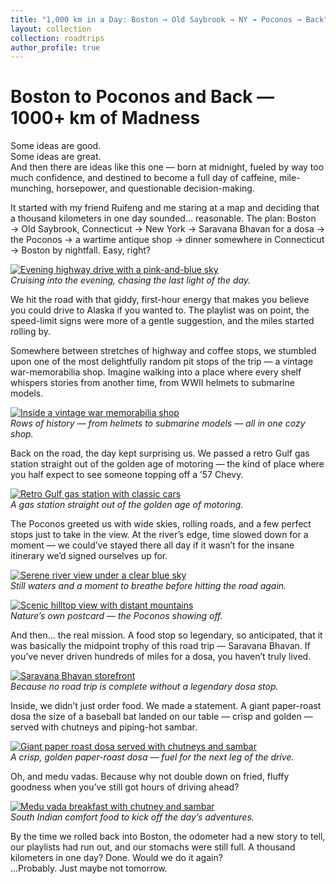 ```yaml
---
title: "1,000 km in a Day: Boston → Old Saybrook → NY → Poconos → Back"
layout: collection
collection: roadtrips
author_profile: true
---
```


# Boston to Poconos and Back — 1000+ km of Madness

Some ideas are good.  
Some ideas are great.  
And then there are ideas like this one — born at midnight, fueled by way too much confidence, and destined to become a full day of caffeine, mile-munching, horsepower, and questionable decision-making.

It started with my friend Ruifeng and me staring at a map and deciding that a thousand kilometers in one day sounded… reasonable. The plan: Boston → Old Saybrook, Connecticut → New York → Saravana Bhavan for a dosa → the Poconos → a wartime antique shop → dinner somewhere in Connecticut → Boston by nightfall. Easy, right?

[![Evening highway drive with a pink-and-blue sky](https://kriishahate.github.io/Kriish-Blog/assets/images/roadtrip-2025/evening-highway-drive.jpg)](https://kriishahate.github.io/Kriish-Blog/assets/images/roadtrip-2025/evening-highway-drive.jpg)  
*Cruising into the evening, chasing the last light of the day.*

We hit the road with that giddy, first-hour energy that makes you believe you could drive to Alaska if you wanted to. The playlist was on point, the speed-limit signs were more of a gentle suggestion, and the miles started rolling by.

Somewhere between stretches of highway and coffee stops, we stumbled upon one of the most delightfully random pit stops of the trip — a vintage war-memorabilia shop. Imagine walking into a place where every shelf whispers stories from another time, from WWII helmets to submarine models.

[![Inside a vintage war memorabilia shop](https://kriishahate.github.io/Kriish-Blog/assets/images/roadtrip-2025/vintage-war-memorabilia-shop.jpg)](https://kriishahate.github.io/Kriish-Blog/assets/images/roadtrip-2025/vintage-war-memorabilia-shop.jpg)  
*Rows of history — from helmets to submarine models — all in one cozy shop.*

Back on the road, the day kept surprising us. We passed a retro Gulf gas station straight out of the golden age of motoring — the kind of place where you half expect to see someone topping off a ’57 Chevy.

[![Retro Gulf gas station with classic cars](https://kriishahate.github.io/Kriish-Blog/assets/images/roadtrip-2025/retro-gulf-gas-station.jpg)](https://kriishahate.github.io/Kriish-Blog/assets/images/roadtrip-2025/retro-gulf-gas-station.jpg)  
*A gas station straight out of the golden age of motoring.*

The Poconos greeted us with wide skies, rolling roads, and a few perfect stops just to take in the view. At the river’s edge, time slowed down for a moment — we could’ve stayed there all day if it wasn’t for the insane itinerary we’d signed ourselves up for.

[![Serene river view under a clear blue sky](https://kriishahate.github.io/Kriish-Blog/assets/images/roadtrip-2025/serene-river-view.jpg)](https://kriishahate.github.io/Kriish-Blog/assets/images/roadtrip-2025/serene-river-view.jpg)  
*Still waters and a moment to breathe before hitting the road again.*

[![Scenic hilltop view with distant mountains](https://kriishahate.github.io/Kriish-Blog/assets/images/roadtrip-2025/scenic-hilltop-view.jpg)](https://kriishahate.github.io/Kriish-Blog/assets/images/roadtrip-2025/scenic-hilltop-view.jpg)  
*Nature’s own postcard — the Poconos showing off.*

And then… the real mission. A food stop so legendary, so anticipated, that it was basically the midpoint trophy of this road trip — Saravana Bhavan. If you’ve never driven hundreds of miles for a dosa, you haven’t truly lived.

[![Saravana Bhavan storefront](https://kriishahate.github.io/Kriish-Blog/assets/images/roadtrip-2025/saravana-bhavan-storefront.jpg)](https://kriishahate.github.io/Kriish-Blog/assets/images/roadtrip-2025/saravana-bhavan-storefront.jpg)  
*Because no road trip is complete without a legendary dosa stop.*

Inside, we didn’t just order food. We made a statement. A giant paper-roast dosa the size of a baseball bat landed on our table — crisp and golden — served with chutneys and piping-hot sambar.

[![Giant paper roast dosa served with chutneys and sambar](https://kriishahate.github.io/Kriish-Blog/assets/images/roadtrip-2025/giant-paper-roast-dosa.jpg)](https://kriishahate.github.io/Kriish-Blog/assets/images/roadtrip-2025/giant-paper-roast-dosa.jpg)  
*A crisp, golden paper-roast dosa — fuel for the next leg of the drive.*

Oh, and medu vadas. Because why not double down on fried, fluffy goodness when you’ve still got hours of driving ahead?

[![Medu vada breakfast with chutney and sambar](https://kriishahate.github.io/Kriish-Blog/assets/images/roadtrip-2025/medu-vada-breakfast.jpg)](https://kriishahate.github.io/Kriish-Blog/assets/images/roadtrip-2025/medu-vada-breakfast.jpg)  
*South Indian comfort food to kick off the day’s adventures.*

By the time we rolled back into Boston, the odometer had a new story to tell, our playlists had run out, and our stomachs were still full. A thousand kilometers in one day? Done. Would we do it again?  
…Probably. Just maybe not tomorrow.
